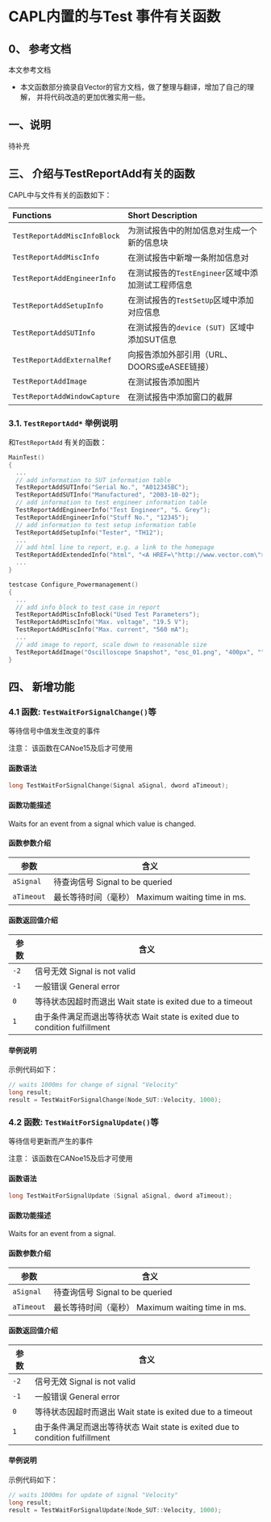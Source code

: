 # CAPL内置的与Test 事件有关函数



## 0、 参考文档

本文参考文档
- 本文函数部分摘录自Vector的官方文档，做了整理与翻译，增加了自己的理解， 并将代码改造的更加优雅实用一些。



## 一、说明

待补充



## 三、 介绍与TestReportAdd有关的函数

CAPL中与文件有关的函数如下：

| Functions              | Short Description                        |
| :--------------------- | :--------------------------------------- |
| `TestReportAddMiscInfoBlock` | 为测试报告中的附加信息对生成一个新的信息块 |
| `TestReportAddMiscInfo` | 在测试报告中新增一条附加信息对 |
| `TestReportAddEngineerInfo` | 在测试报告的`TestEngineer`区域中添加测试工程师信息 |
| `TestReportAddSetupInfo` | 在测试报告的`TestSetUp`区域中添加对应信息 |
| `TestReportAddSUTInfo` | 在测试报告的`device (SUT) `区域中添加SUT信息 |
| `TestReportAddExternalRef` | 向报告添加外部引用（URL、DOORS或eASEE链接） |
| `TestReportAddImage` | 在测试报告添加图片 |
| `TestReportAddWindowCapture` | 在测试报告中添加窗口的截屏 |



###  3.1.  `TestReportAdd*` 举例说明

和`TestReportAdd` 有关的函数：

```c
MainTest()
{
  ...
  // add information to SUT information table
  TestReportAddSUTInfo("Serial No.", "A012345BC");
  TestReportAddSUTInfo("Manufactured", "2003-10-02");
  // add information to test engineer information table
  TestReportAddEngineerInfo("Test Engineer", "S. Grey");
  TestReportAddEngineerInfo("Stuff No.", "12345");
  // add information to test setup information table
  TestReportAddSetupInfo("Tester", "TH12");
  ...
  // add html line to report, e.g. a link to the homepage
  TestReportAddExtendedInfo("html", "<A HREF=\"http://www.vector.com\">Homepage</A>");
  ...
}

testcase Configure_Powermanagement()
{
  ...
  // add info block to test case in report
  TestReportAddMiscInfoBlock("Used Test Parameters");
  TestReportAddMiscInfo("Max. voltage", "19.5 V");
  TestReportAddMiscInfo("Max. current", "560 mA");
  ...
  // add image to report, scale down to reasonable size
  TestReportAddImage("Oscilloscope Snapshot", "osc_01.png", "400px", "");
}
```







## 四、 新增功能



### 4.1 函数:  `TestWaitForSignalChange()`等

等待信号中值发生改变的事件

注意： 该函数在CANoe15及后才可使用

#### 函数语法

```c
long TestWaitForSignalChange(Signal aSignal, dword aTimeout);
```

#### 函数功能描述

Waits for an event from a signal which value is changed.

#### 函数参数介绍


| 参数       | 含义                                             |
| ---------- | ------------------------------------------------ |
| `aSignal`  | 待查询信号 Signal to be queried                  |
| `aTimeout` | 最长等待时间（毫秒） Maximum waiting time in ms. |

#### 函数返回值介绍


| 参数 | 含义                                                         |
| ---- | ------------------------------------------------------------ |
| `-2` | 信号无效 Signal is not valid                                 |
| `-1` | 一般错误 General error                                       |
| `0`  | 等待状态因超时而退出 Wait state is exited due to a timeout   |
| `1`  | 由于条件满足而退出等待状态  Wait state is exited due to condition fulfillment |

####  举例说明

示例代码如下：

```c
// waits 1000ms for change of signal "Velocity"
long result;
result = TestWaitForSignalChange(Node_SUT::Velocity, 1000);
```



### 4.2 函数:  `TestWaitForSignalUpdate()`等

等待信号更新而产生的事件

注意： 该函数在CANoe15及后才可使用

#### 函数语法

```c
long TestWaitForSignalUpdate (Signal aSignal, dword aTimeout);
```

#### 函数功能描述

Waits for an event from a signal.

#### 函数参数介绍


| 参数       | 含义                                             |
| ---------- | ------------------------------------------------ |
| `aSignal`  | 待查询信号 Signal to be queried                  |
| `aTimeout` | 最长等待时间（毫秒） Maximum waiting time in ms. |

#### 函数返回值介绍


| 参数 | 含义                                                         |
| ---- | ------------------------------------------------------------ |
| `-2` | 信号无效 Signal is not valid                                 |
| `-1` | 一般错误 General error                                       |
| `0`  | 等待状态因超时而退出 Wait state is exited due to a timeout   |
| `1`  | 由于条件满足而退出等待状态  Wait state is exited due to condition fulfillment |

####  举例说明

示例代码如下：

```c
// waits 1000ms for update of signal "Velocity"
long result;
result = TestWaitForSignalUpdate(Node_SUT::Velocity, 1000);
```

